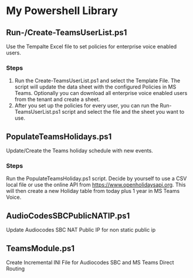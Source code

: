 # My Powershell Library

## Run-/Create-TeamsUserList.ps1
Use the Tempalte Excel file to set policies for enterprise voice enabled users.

### Steps
1. Run the Create-TeamsUserList.ps1 and select the Template File. The script will update the data sheet with the configured Policies in MS Teams. Optionally you can download all enterprise voice enabled users from the tenant and create a sheet.
2. After you set up the policies for every user, you can run the Run-TeamsUserList.ps1 script and select the file and the sheet you want to use.

## PopulateTeamsHolidays.ps1
Update/Create the Teams holiday schedule with new events.

### Steps
Run the PopulateTeamsHoliday.ps1 script. Decide by yourself to use a CSV local file or use the online API from https://www.openholidaysapi.org. This will then create a new Holiday table from today plus 1 year in MS Teams Voice.

## AudioCodesSBCPublicNATIP.ps1
Update Audiocodes SBC NAT Public IP for non static public ip

## TeamsModule.ps1
Create Incremental INI File for Audiocodes SBC and MS Teams Direct Routing
